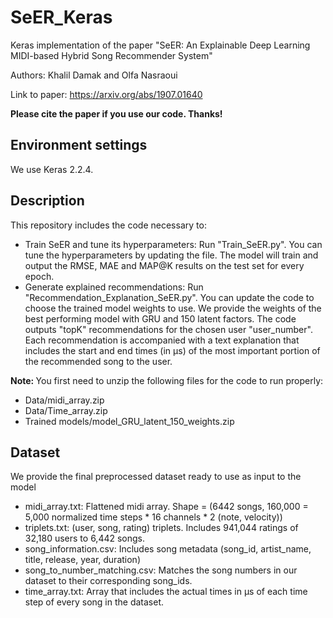 # SeER_Keras
Keras implementation of the paper "SeER: An Explainable Deep Learning MIDI-based Hybrid Song Recommender System"

Authors: Khalil Damak and Olfa Nasraoui

Link to paper: https://arxiv.org/abs/1907.01640

<b>Please cite the paper if you use our code. Thanks!</b>

## Environment settings
We use Keras 2.2.4.

## Description
This repository includes the code necessary to:
* Train SeER and tune its hyperparameters:
Run "Train_SeER.py". You can tune the hyperparameters by updating the file. The model will train and output the RMSE, MAE and MAP@K results on the test set for every epoch.
* Generate explained recommendations:
Run "Recommendation_Explanation_SeER.py". You can update the code to choose the trained model weights to use. We provide the weights of the best performing model with GRU and 150 latent factors. The code outputs "topK" recommendations for the chosen user "user_number". Each recommendation is accompanied with a text explanation that includes the start and end times (in μs) of the most important portion of the recommended song to the user.

<b>Note: </b>You first need to unzip the following files for the code to run properly:
* Data/midi_array.zip
* Data/Time_array.zip
* Trained models/model_GRU_latent_150_weights.zip

## Dataset
We provide the final preprocessed dataset ready to use as input to the model
* midi_array.txt: Flattened midi array. Shape = (6442 songs, 160,000 = 5,000 normalized time steps * 16 channels * 2 (note, velocity))
* triplets.txt: (user, song, rating) triplets. Includes 941,044 ratings of 32,180 users to 6,442 songs.
* song_information.csv: Includes song metadata (song_id, artist_name, title, release, year, duration)
* song_to_number_matching.csv: Matches the song numbers in our dataset to their corresponding song_ids.
* time_array.txt: Array that includes the actual times in μs of each time step of every song in the dataset.
